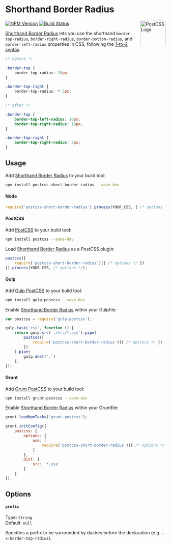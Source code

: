 # Shorthand Border Radius

<a href="https://github.com/postcss/postcss"><img src="https://postcss.github.io/postcss/logo.svg" alt="PostCSS Logo" width="80" height="80" align="right"></a>

[![NPM Version][npm-img]][npm] [![Build Status][ci-img]][ci]

[Shorthand Border Radius] lets you use the shorthand `border-top-radius`, `border-right-radius`, `border-bottom-radius`, and `border-left-radius` properties in CSS, following the [1-to-2 syntax].


```css
/* before */

.border-top {
	border-top-radius: 10px;
}

.border-top-right {
	border-top-radius: * 5px;
}

/* after */

.border-top {
	border-top-left-radius: 10px;
	border-top-right-radius: 10px;
}

.border-top-right {
	border-top-right-radius: 5px;
}
```

## Usage

Add [Shorthand Border Radius] to your build tool:

```bash
npm install postcss-short-border-radius --save-dev
```

#### Node

```js
require('postcss-short-border-radius').process(YOUR_CSS, { /* options */ });
```

#### PostCSS

Add [PostCSS] to your build tool:

```bash
npm install postcss --save-dev
```

Load [Shorthand Border Radius] as a PostCSS plugin:

```js
postcss([
	require('postcss-short-border-radius')({ /* options */ })
]).process(YOUR_CSS, /* options */);
```

#### Gulp

Add [Gulp PostCSS] to your build tool:

```bash
npm install gulp-postcss --save-dev
```

Enable [Shorthand Border Radius] within your Gulpfile:

```js
var postcss = require('gulp-postcss');

gulp.task('css', function () {
	return gulp.src('./src/*.css').pipe(
		postcss([
			require('postcss-short-border-radius')({ /* options */ })
		])
	).pipe(
		gulp.dest('.')
	);
});
```

#### Grunt

Add [Grunt PostCSS] to your build tool:

```bash
npm install grunt-postcss --save-dev
```

Enable [Shorthand Border Radius] within your Gruntfile:

```js
grunt.loadNpmTasks('grunt-postcss');

grunt.initConfig({
	postcss: {
		options: {
			use: [
				require('postcss-short-border-radius')({ /* options */ })
			]
		},
		dist: {
			src: '*.css'
		}
	}
});
```

## Options

#### `prefix`

Type: `String`  
Default: `null`

Specifies a prefix to be surrounded by dashes before the declaration (e.g. `-x-border-top-radius`).

[ci]:      https://travis-ci.org/jonathantneal/postcss-short-border-radius
[ci-img]:  https://img.shields.io/travis/jonathantneal/postcss-short-border-radius.svg
[npm]:     https://www.npmjs.com/package/postcss-short-border-radius
[npm-img]: https://img.shields.io/npm/v/postcss-short-border-radius.svg

[Gulp PostCSS]:  https://github.com/postcss/gulp-postcss
[Grunt PostCSS]: https://github.com/nDmitry/grunt-postcss
[PostCSS]:       https://github.com/postcss/postcss

[1-to-2 syntax]: https://developer.mozilla.org/en-US/docs/Web/CSS/Shorthand_properties#Tricky_edge_cases

[Shorthand Border Radius]: https://github.com/jonathantneal/postcss-short-border-radius
